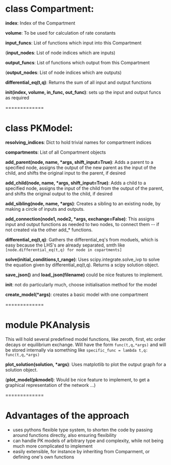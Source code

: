 # class Compartment:

**index**: Index of the Compartment

**volume**: To be used for calculation of rate constants

**input_funcs**: List of functions which input into this Compartment

(**input_nodes**: List of node indices which are inputs)

**output_funcs**: List of functions which output from this Compartment

(**output_nodes**: List of node indices which are outputs)

**differential_eq(t,q)**: Returns the sum of all input and output functions

**__init__(index, volume, in_func, out_func)**: sets up the input and output funcs as required

=============

# class PKModel:

**resolving_indices**: Dict to hold trivial names for compartment indices

**compartments**: List of all Compartment objects

**add_parent(node, name, *args, shift_input=True)**: Adds a parent to a specified node, assigns the output of the new parent as the input of the child, and shifts the original input to the parent, if desired

**add_child(node, name, *args, shift_input=True)**: Adds a child to a specified node, assigns the input of the child from the output of the parent, and shifts the original output to the child, if desired

**add_sibling(node, name, *args)**: Creates a sibling to an existing node, by making a circle of inputs and outputs.

**add_connection(node1, node2, *args, exchange=False)**: This assigns input and output functions as needed to two nodes, to connect them -- if not created via the other add_* functions.

**differential_eq(t,q)**: Gathers the differential_eq's from moduels, which is easy because the LHS's are already separated, smth like ```[node.differential_eq(t,q) for node in copartments]```

**solve(initial_conditions,t_range)**: Uses scipy.integrate.solve_ivp to solve the equation given by differential_eq(t,q). Returns a scipy solution object.

**save_json()** and **load_json(filename)** could be nice features to implement.

**init**: not do particularly much, choose initialisation method for the model

**create_model(*args)**: creates a basic model with one compartment

=============

# module PKAnalysis

This will hold several predefined model functions, like zeroth, first, etc order decays or equilibrium exchange. Will have the form ```func(t,q,*args)``` and will be stored internally via something like ```specific_func = lambda t,q: func(t,q,*args)```

**plot_solution(solution, *args)**: Uses matplotlib to plot the output graph for a solution object.

(**plot_model(pkmodel)**: Would be nice feature to implement, to get a graphical representation of the network ...)

=============

# Advantages of the approach

* uses pythons flexible type system, to shorten the code by passing around functions directly, also ensuring flexibility
* can handle PK models of arbitrary type and complexity, while not being much more complicated to implement
* easily extensible, for instance by inheriting from Comparment, or defining one's own functions
